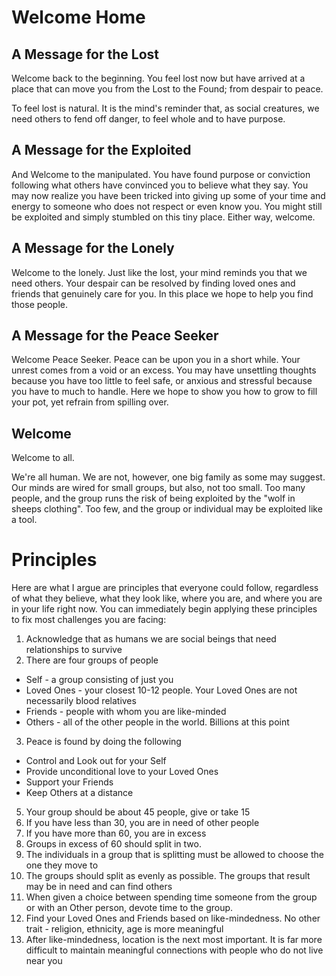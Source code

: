 # Welcome Home

## A Message for the Lost

Welcome back to the beginning. You feel lost now but have arrived at a place that can move you from the Lost to the Found; from despair to peace.

To feel lost is natural. It is the mind's reminder that, as social creatures, we need others to fend off danger, to feel whole and to have purpose.

## A Message for the Exploited

And Welcome to the manipulated. You have found purpose or conviction following what others have convinced you to believe what they say. You may now realize you have been tricked into giving up some of your time and energy to someone who does not respect or even know you. You might still be exploited and simply stumbled on this tiny place. Either way, welcome.

## A Message for the Lonely

Welcome to the lonely. Just like the lost, your mind reminds you that we need others. Your despair can be resolved by finding loved ones and friends that genuinely care for you. In this place we hope to help you find those people.

## A Message for the Peace Seeker

Welcome Peace Seeker. Peace can be upon you in a short while. Your unrest comes from a void or an excess. You may have unsettling thoughts because you have too little to feel safe, or anxious and stressful because you have to much to handle. Here we hope to show you how to grow to fill your pot, yet refrain from spilling over.

## Welcome

Welcome to all.

We're all human. We are not, however, one big family as some may suggest. Our minds are wired for small groups, but also, not too small. Too many people, and the group runs the risk of being exploited by the "wolf in sheeps clothing". Too few, and the group or individual may be exploited like a tool.

# Principles

Here are what I argue are principles that everyone could follow, regardless of what they believe, what they look like, where you are, and where you are in your life right now. You can immediately begin applying these principles to fix most challenges you are facing:

1. Acknowledge that as humans we are social beings that need relationships to survive
2. There are four groups of people
 - Self - a group consisting of just you
 - Loved Ones - your closest 10-12 people. Your Loved Ones are not necessarily blood relatives
 - Friends - people with whom you are like-minded
 - Others - all of the other people in the world. Billions at this point
3. Peace is found by doing the following
 - Control and Look out for your Self
 - Provide unconditional love to your Loved Ones
 - Support your Friends
 - Keep Others at a distance
5. Your group should be about 45 people, give or take 15
6. If you have less than 30, you are in need of other people
7. If you have more than 60, you are in excess
8. Groups in excess of 60 should split in two. 
9. The individuals in a group that is splitting must be allowed to choose the one they move to
10. The groups should split as evenly as possible. The groups that result may be in need and can find others
11. When given a choice between spending time someone from the group or with an Other person, devote time to the group.
12. Find your Loved Ones and Friends based on like-mindedness. No other trait - religion, ethnicity, age is more meaningful
13. After like-mindedness, location is the next most important. It is far more difficult to maintain meaningful connections with people who do not live near you




